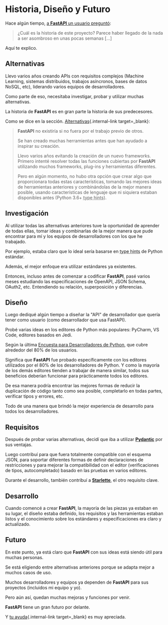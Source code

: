 # Historia, Diseño y Futuro

Hace algún tiempo, <a href="https://github.com/tiangolo/fastapi/issues/3#issuecomment-454956920" class="external-link" target="_blank">a **FastAPI** un usuario preguntó</a>:

> ¿Cuál es la historia de este proyecto? Parece haber llegado de la nada a ser asombroso en unas pocas semanas [...]

Aquí te explico.

## Alternativas

Llevo varios años creando APIs con requisitos complejos (Machine Learning, sistemas distribuidos, trabajos asíncronos, bases de datos NoSQL, etc), liderando varios equipos de desarrolladores.

Como parte de eso, necesitaba investigar, probar y utilizar muchas alternativas.

La historia de **FastAPI** es en gran parte la historia de sus predecesores.

Como se dice en la sección. [Alternativas](alternatives.md){.internal-link target=_blank}:

<blockquote markdown="1">

**FastAPI** no existiría si no fuera por el trabajo previo de otros.

Se han creado muchas herramientas antes que han ayudado a inspirar su creación.

Llevo varios años evitando la creación de un nuevo frameworks. Primero intenté resolver todas las funciones cubiertas por **FastAPI** utilizando muchos frameworks, plug-ins y herramientas diferentes.

Pero en algún momento, no hubo otra opción que crear algo que proporcionara todas estas características, tomando las mejores ideas de herramientas anteriores y combinándolas de la mejor manera posible, usando características de lenguaje que ni siquiera estaban disponibles antes (Python 3.6+ <abbr title="tambien conocido en español como: sujerencias de tipo">type hints</abbr>).

</blockquote>

## Investigación

Al utilizar todas las alternativas anteriores tuve la oportunidad de aprender de todas ellas, tomar ideas y combinarlas de la mejor manera que pude encontrar para mí y los equipos de desarrolladores con los que he trabajado.

Por ejemplo, estaba claro que lo ideal sería basarse en <abbr title="tambien conocido en español como: sujerencias de tipos">type hints</abbr> de Python estándar.

Además, el mejor enfoque era utilizar estándares ya existentes.

Entonces, incluso antes de comenzar a codificar **FastAPI**, pasé varios meses estudiando las especificaciones de OpenAPI, JSON Schema, OAuth2, etc. Entendiendo su relación, superposición y diferencias.

## Diseño

Luego dediqué algún tiempo a diseñar la "API" de desarrollador que quería tener como usuario (como desarrollador que usa FastAPI).

Probé varias ideas en los editores de Python más populares: PyCharm, VS Code, editores basados en Jedi.

Según la última <a href="https://www.jetbrains.com/research/python-developers-survey-2018/#development-tools" class="external-link" target="_blank">Encuesta para Desarrolladores de Python</a>, que cubre alrededor del 80% de los usuarios.

Significa que **FastAPI** fue probado específicamente con los editores utilizados por el 80% de los desarrolladores de Python. Y como la mayoría de los demás editores tienden a trabajar de manera similar, todos sus beneficios deberían funcionar para prácticamente todos los editores.

De esa manera podría encontrar las mejores formas de reducir la duplicación de código tanto como sea posible, completarlo en todas partes, verificar tipos y errores, etc.

Todo de una manera que brindó la mejor experiencia de desarrollo para todos los desarrolladores.

## Requisitos

Después de probar varias alternativas, decidí que iba a utilizar <a href="https://pydantic-docs.helpmanual.io/" class="external-link" target="_blank">**Pydantic**</a> por sus ventajas.

Luego contribuí para que fuera totalmente compatible con el esquema JSON, para soportar diferentes formas de definir declaraciones de restricciones y para mejorar la compatibilidad con el editor (verificaciones de tipos, autocompletado) basado en las pruebas en varios editores.

Durante el desarrollo, también contribuí a <a href="https://www.starlette.io/" class="external-link" target="_blank">**Starlette**</a>, el otro requisito clave.

## Desarrollo

Cuando comencé a crear **FastAPI**, la mayoría de las piezas ya estaban en su lugar, el diseño estaba definido, los requisitos y las herramientas estaban listos y el conocimiento sobre los estándares y especificaciones era claro y actualizado.

## Futuro

En este punto, ya está claro que **FastAPI** con sus ideas está siendo útil para muchas personas.

Se está eligiendo entre alternativas anteriores porque se adapta mejor a muchos casos de uso.

Muchos desarrolladores y equipos ya dependen de **FastAPI** para sus proyectos (incluidos mi equipo y yo).

Pero aún así, quedan muchas mejoras y funciones por venir.

**FastAPI** tiene un gran futuro por delante.

Y [tu ayuda](help-fastapi.md){.internal-link target=_blank} es muy apreciada.
